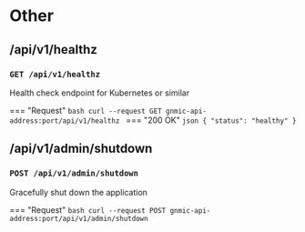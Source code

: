 # Other

## /api/v1/healthz

### `GET /api/v1/healthz`

Health check endpoint for Kubernetes or similar

=== "Request"
    ```bash
    curl --request GET gnmic-api-address:port/api/v1/healthz
    ```
=== "200 OK"
    ```json
    {
        "status": "healthy"
    }
    ```
    
## /api/v1/admin/shutdown

### `POST /api/v1/admin/shutdown`

Gracefully shut down the application

=== "Request"
    ```bash
    curl --request POST gnmic-api-address:port/api/v1/admin/shutdown
    ```
